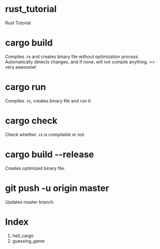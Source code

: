 # rust_tutorial
 Rust Tutorial

# cargo build
 Compiles .rs and creates binary file without optimization process.
 Automatically detects changes, and if none, will not compile anything. >> very awesome!

# cargo run
 Compiles .rs, creates binary file and run it.

# cargo check
 Check whether .rs is compilable or not.

# cargo build --release
 Creates optimized binary file.

# git push -u origin master
 Updates master branch.

# Index
1. hell_cargo
2. guessing_game